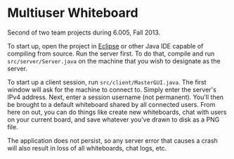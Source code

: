 # Multiuser Whiteboard

Second of two team projects during 6.005, Fall 2013.

To start up, open the project in [Eclipse](http://www.eclipse.org/) or other Java
IDE capable of compiling from source. Run the server first.
To do that, compile and run `src/server/Server.java` on the
machine that you wish to designate as the server.

To start up a client session, run `src/client/MasterGUI.java`.
The first window will ask for the machine to connect to. Simply
enter the server's IPv4 address. Next, enter a session username
(not permanent). You'll then be brought to a default whiteboard
shared by all connected users. From here on out, you can do things
like create new whiteboards, chat with users on your current board,
and save whatever you've drawn to disk as a PNG file.

The application does not persist, so any server error that causes a
crash will also result in loss of all whiteboards, chat logs, etc.
